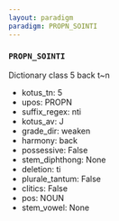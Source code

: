 ```yaml
---
layout: paradigm
paradigm: PROPN_SOINTI
---
```

### ` PROPN_SOINTI `

Dictionary class 5 back t~n
* kotus_tn: 5
* upos: PROPN
* suffix_regex: nti
* kotus_av: J
* grade_dir: weaken
* harmony: back
* possessive: False
* stem_diphthong: None
* deletion: ti
* plurale_tantum: False
* clitics: False
* pos: NOUN
* stem_vowel: None
